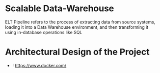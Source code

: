 # Scalable Data-Warehouse
ELT Pipeline refers to the process of extracting data from source systems, loading it into a Data Warehouse environment, and then transforming it using in-database operations like SQL
# Architectural Design of the Project
* ! https://www.docker.com/
